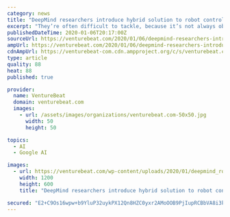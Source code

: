 ```yaml
---
category: news
title: "DeepMind researchers introduce hybrid solution to robot control problems"
excerpt: "They’re often difficult to tackle, because it’s not always obvious which algorithms or control policies might best fit. That’s why researchers at Google parent company Alphabet’s DeepMind recently proposed a technique — continuous-discrete hybrid learning — that optimizes for discrete and continuous actions simultaneously ..."
publishedDateTime: 2020-01-06T20:17:00Z
sourceUrl: https://venturebeat.com/2020/01/06/deepmind-researchers-introduce-hybrid-solution-to-robot-control-problems/
ampUrl: https://venturebeat.com/2020/01/06/deepmind-researchers-introduce-hybrid-solution-to-robot-control-problems/amp/
cdnAmpUrl: https://venturebeat-com.cdn.ampproject.org/c/s/venturebeat.com/2020/01/06/deepmind-researchers-introduce-hybrid-solution-to-robot-control-problems/amp/
type: article
quality: 88
heat: 88
published: true

provider:
  name: VentureBeat
  domain: venturebeat.com
  images:
    - url: /assets/images/organizations/venturebeat.com-50x50.jpg
      width: 50
      height: 50

topics:
  - AI
  - Google AI

images:
  - url: https://venturebeat.com/wp-content/uploads/2020/01/deepmind_robotics-e1578341793570.png?fit=1200%2C600&amp;strip=all
    width: 1200
    height: 600
    title: "DeepMind researchers introduce hybrid solution to robot control problems"

secured: "E2+C9Os16wpw+b9YluP32uykPX12Qn8HZC0yxr2AMoOOB9PjIupRCBbVA8i3kO1mRh4ez8Yioaf8qvnepRB19GYB0KN2DsOTZ+Rvt68zY52CyyMbJW13z0t8rrJtKgcMOK/++o88viQjQYveF9o4jTsl1MxS4CA0T7WecVilTmPSVNNEFWnZxDJVjBlZTRgENkCpbuR25QLOl8ltlbCQP5CN2z0CBTs+D9Dvrnuh9wYWZ4e2UtPTPIx0MzOuOIvh78of7VuXTjCfpWz/acOtS8qqMtgHgXxc7NkXyStB2d4VMGkCGdU7/EyPlA+FXwdmyPf8GZFwYBFzOaXVjIqWQ4UDmfrq9HXsWkSsrKzTFtllKAGNr8t2DTxgIXS3ahB9yMiDCc7/lbVcBn+KpmqutBVaQm7VDCmanSyG0nv0DMo7NPGnafkQ2S3T6XOTK3nBNQIS8WJ3V/1jiWmJSM4WQQ==;eMPeYI43JNGuPXUpkBaUMA=="
---
```


